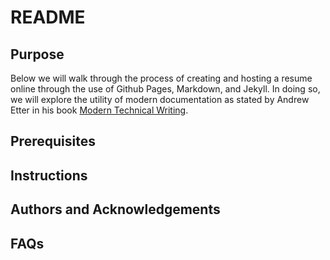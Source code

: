 # README

## Purpose
Below we will walk through the process of creating and hosting a resume online through the use of Github Pages, Markdown, and Jekyll. In doing so, we will explore the utility of modern documentation as stated by Andrew Etter in his book [Modern Technical Writing](https://www.amazon.ca/Modern-Technical-Writing-Introduction-Documentation-ebook/dp/B01A2QL9SS).

## Prerequisites


## Instructions


## Authors and Acknowledgements


## FAQs
